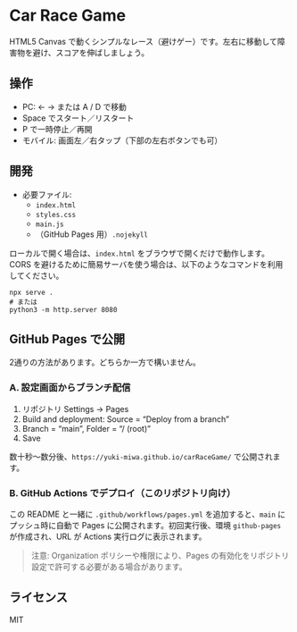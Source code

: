 # Car Race Game

HTML5 Canvas で動くシンプルなレース（避けゲー）です。左右に移動して障害物を避け、スコアを伸ばしましょう。

## 操作

- PC: ← → または A / D で移動
- Space でスタート／リスタート
- P で一時停止／再開
- モバイル: 画面左／右タップ（下部の左右ボタンでも可）

## 開発

- 必要ファイル:
  - `index.html`
  - `styles.css`
  - `main.js`
  - （GitHub Pages 用）`.nojekyll`

ローカルで開く場合は、`index.html` をブラウザで開くだけで動作します。CORS を避けるために簡易サーバを使う場合は、以下のようなコマンドを利用してください。

```
npx serve .
# または
python3 -m http.server 8080
```

## GitHub Pages で公開

2通りの方法があります。どちらか一方で構いません。

### A. 設定画面からブランチ配信

1. リポジトリ Settings → Pages
2. Build and deployment: Source = “Deploy from a branch”
3. Branch = “main”, Folder = “/ (root)”
4. Save

数十秒〜数分後、`https://yuki-miwa.github.io/carRaceGame/` で公開されます。

### B. GitHub Actions でデプロイ（このリポジトリ向け）

この README と一緒に `.github/workflows/pages.yml` を追加すると、`main` にプッシュ時に自動で Pages に公開されます。初回実行後、環境 `github-pages` が作成され、URL が Actions 実行ログに表示されます。

> 注意: Organization ポリシーや権限により、Pages の有効化をリポジトリ設定で許可する必要がある場合があります。

## ライセンス

MIT
